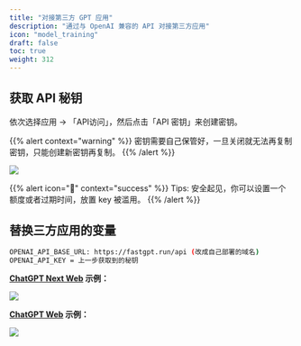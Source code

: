 ```yaml
---
title: "对接第三方 GPT 应用"
description: "通过与 OpenAI 兼容的 API 对接第三方应用"
icon: "model_training"
draft: false
toc: true
weight: 312
---
```


## 获取 API 秘钥

依次选择应用 -> 「API访问」，然后点击「API 密钥」来创建密钥。

{{% alert context="warning" %}}
密钥需要自己保管好，一旦关闭就无法再复制密钥，只能创建新密钥再复制。
{{% /alert %}}

![](/imgs/fastgpt-api.png)

{{% alert icon="🍅" context="success" %}}
Tips: 安全起见，你可以设置一个额度或者过期时间，放置 key 被滥用。
{{% /alert %}}


## 替换三方应用的变量

```bash
OPENAI_API_BASE_URL: https://fastgpt.run/api (改成自己部署的域名)
OPENAI_API_KEY = 上一步获取到的秘钥
```

**[ChatGPT Next Web](https://github.com/Yidadaa/ChatGPT-Next-Web) 示例：**

![](/imgs/chatgptnext.png)

**[ChatGPT Web](https://github.com/Chanzhaoyu/chatgpt-web) 示例：**

![](/imgs/chatgptweb.png)